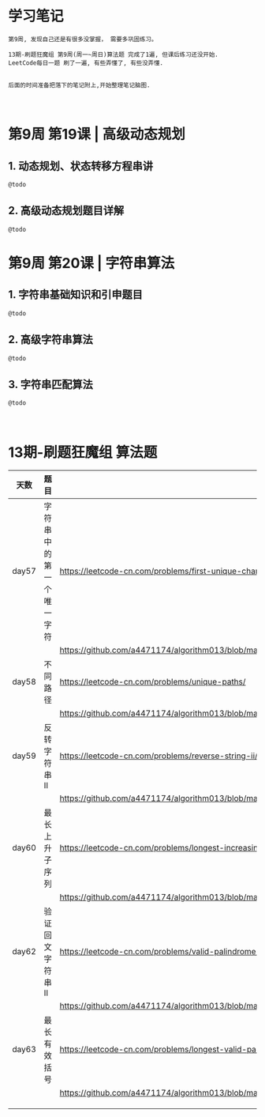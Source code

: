 # 学习笔记
           
    第9周, 发现自己还是有很多没掌握， 需要多巩固练习。
    
    13期-刷题狂魔组 第9周(周一~周日)算法题 完成了1遍, 但课后练习还没开始.
    LeetCode每日一题 刷了一遍, 有些弄懂了, 有些没弄懂.


    后面的时间准备把落下的笔记附上,开始整理笔记脑图.

   


​    


# 第9周 第19课 | 高级动态规划

##   1. 动态规划、状态转移方程串讲
    @todo
##   2. 高级动态规划题目详解
    @todo


# 第9周 第20课 | 字符串算法

##   1. 字符串基础知识和引申题目
    @todo
##   2. 高级字符串算法
    @todo
##   3. 字符串匹配算法
    @todo

​    
# 13期-刷题狂魔组 算法题


| 天数  | 题目               | 链接                                                         | 次数 |
| ----- | ------------------ | ------------------------------------------------------------ | ---- |
| day57 | 字符串中的第一个唯一字符       | https://leetcode-cn.com/problems/first-unique-character-in-a-string/         | 1    |
|       |                    | https://github.com/a4471174/algorithm013/blob/master/Week_09/shuati/FirstUniqueCharacterInAString.java |      |
| day58 | 不同路径 | https://leetcode-cn.com/problems/unique-paths/ | 1    |
|       |                    | https://github.com/a4471174/algorithm013/blob/master/Week_09/shuati/UniquePaths.java |      |
| day59 | 反转字符串 II         | https://leetcode-cn.com/problems/reverse-string-ii/          | 1    |
|       |                    | https://github.com/a4471174/algorithm013/blob/master/Week_09/shuati/ReverseStringII.java |      |
| day60 | 最长上升子序列         | https://leetcode-cn.com/problems/longest-increasing-subsequence/           | 1    |
|       |                    | https://github.com/a4471174/algorithm013/blob/master/Week_09/shuati/LongestIncreasingSubsequence.java |      |
| day62 | 验证回文字符串 II          | https://leetcode-cn.com/problems/valid-palindrome-ii/                | 2    |
|       |                    | https://github.com/a4471174/algorithm013/blob/master/Week_09/shuati/ValidPalindromeII.java |      |
| day63 | 最长有效括号           | https://leetcode-cn.com/problems/longest-valid-parentheses/                       | 1    |
|       |                    | https://github.com/a4471174/algorithm013/blob/master/Week_09/shuati/LongestValidParentheses.java |      |
|       |                    |                                                              |      |
|       |                    |                                                              |      |
|       |                    |                                                              |      |

​                                         